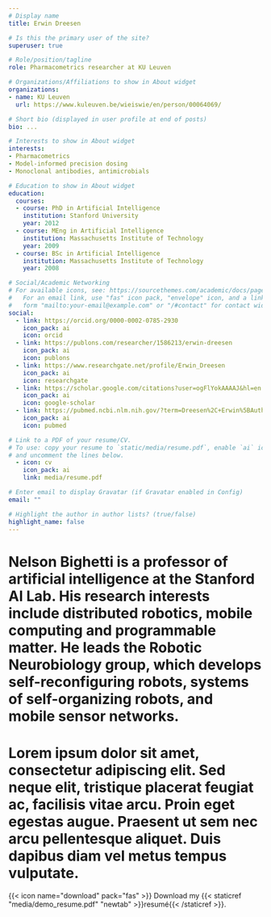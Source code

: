 ```yaml
---
# Display name
title: Erwin Dreesen

# Is this the primary user of the site?
superuser: true

# Role/position/tagline
role: Pharmacometrics researcher at KU Leuven

# Organizations/Affiliations to show in About widget
organizations:
- name: KU Leuven
  url: https://www.kuleuven.be/wieiswie/en/person/00064069/

# Short bio (displayed in user profile at end of posts)
bio: ...

# Interests to show in About widget
interests:
- Pharmacometrics
- Model-informed precision dosing
- Monoclonal antibodies, antimicrobials

# Education to show in About widget
education:
  courses:
  - course: PhD in Artificial Intelligence
    institution: Stanford University
    year: 2012
  - course: MEng in Artificial Intelligence
    institution: Massachusetts Institute of Technology
    year: 2009
  - course: BSc in Artificial Intelligence
    institution: Massachusetts Institute of Technology
    year: 2008

# Social/Academic Networking
# For available icons, see: https://sourcethemes.com/academic/docs/page-builder/#icons
#   For an email link, use "fas" icon pack, "envelope" icon, and a link in the
#   form "mailto:your-email@example.com" or "/#contact" for contact widget.
social:
  - link: https://orcid.org/0000-0002-0785-2930
    icon_pack: ai
    icon: orcid
  - link: https://publons.com/researcher/1586213/erwin-dreesen
    icon_pack: ai
    icon: publons
  - link: https://www.researchgate.net/profile/Erwin_Dreesen
    icon_pack: ai
    icon: researchgate
  - link: https://scholar.google.com/citations?user=ogFlYokAAAAJ&hl=en
    icon_pack: ai
    icon: google-scholar
  - link: https://pubmed.ncbi.nlm.nih.gov/?term=Dreesen%2C+Erwin%5BAuthor%5D&sort=date&size=200
    icon_pack: ai
    icon: pubmed

# Link to a PDF of your resume/CV.
# To use: copy your resume to `static/media/resume.pdf`, enable `ai` icons in `params.toml`, 
# and uncomment the lines below.
  - icon: cv
    icon_pack: ai
    link: media/resume.pdf

# Enter email to display Gravatar (if Gravatar enabled in Config)
email: ""

# Highlight the author in author lists? (true/false)
highlight_name: false
---
```


# Nelson Bighetti is a professor of artificial intelligence at the Stanford AI Lab. His research interests include distributed robotics, mobile computing and programmable matter. He leads the Robotic Neurobiology group, which develops self-reconfiguring robots, systems of self-organizing robots, and mobile sensor networks.

# Lorem ipsum dolor sit amet, consectetur adipiscing elit. Sed neque elit, tristique placerat feugiat ac, facilisis vitae arcu. Proin eget egestas augue. Praesent ut sem nec arcu pellentesque aliquet. Duis dapibus diam vel metus tempus vulputate.

{{< icon name="download" pack="fas" >}} Download my {{< staticref "media/demo_resume.pdf" "newtab" >}}resumé{{< /staticref >}}.
